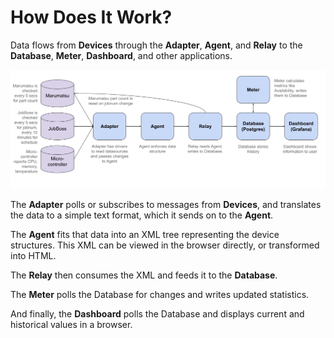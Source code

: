 # How Does It Work?

Data flows from **Devices** through the **Adapter**, **Agent**, and **Relay** to the **Database**, **Meter**, **Dashboard**, and other applications.

![](../_images/ladder99-arch-oxbox-2022-06.png)

The **Adapter** polls or subscribes to messages from **Devices**, and translates the data to a simple text format, which it sends on to the **Agent**.

<!-- The **Adapter** polls or subscribes to messages from **Devices**, and translates the data to SHDR (Simple Hierarchical Data Representation), a simple text format, eg "2021-02-28T02:40:00|count|32", which it sends on to the **Agent**. -->

The **Agent** fits that data into an XML tree representing the device structures. This XML can be viewed in the browser directly, or transformed into HTML.

The **Relay** then consumes the XML and feeds it to the **Database**. 

The **Meter** polls the Database for changes and writes updated statistics.

And finally, the **Dashboard** polls the Database and displays current and historical values in a browser.
